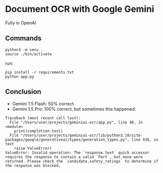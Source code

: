 # Document OCR with Google Gemini


Fully in OpenAI

## Commands
```shell
python3 -m venv .
source ./bin/activate
```

run:
```shell
pip install -r requirements.txt
python app.py
```

## Conclusion

- Gemini 1.5 Flash: 50% correct
- Gemini 1.5 Pro: 100% correct, but sometimes this happened:
```log
Traceback (most recent call last):
  File "/Users/user/projects/geminiai-ocr/app.py", line 40, in <module>
    print(completion.text)
  File "/Users/user/projects/geminiai-ocr/lib/python3.10/site-packages/google/generativeai/types/generation_types.py", line 436, in text
    raise ValueError(
ValueError: Invalid operation: The `response.text` quick accessor requires the response to contain a valid `Part`, but none were returned. Please check the `candidate.safety_ratings` to determine if the response was blocked.
```

